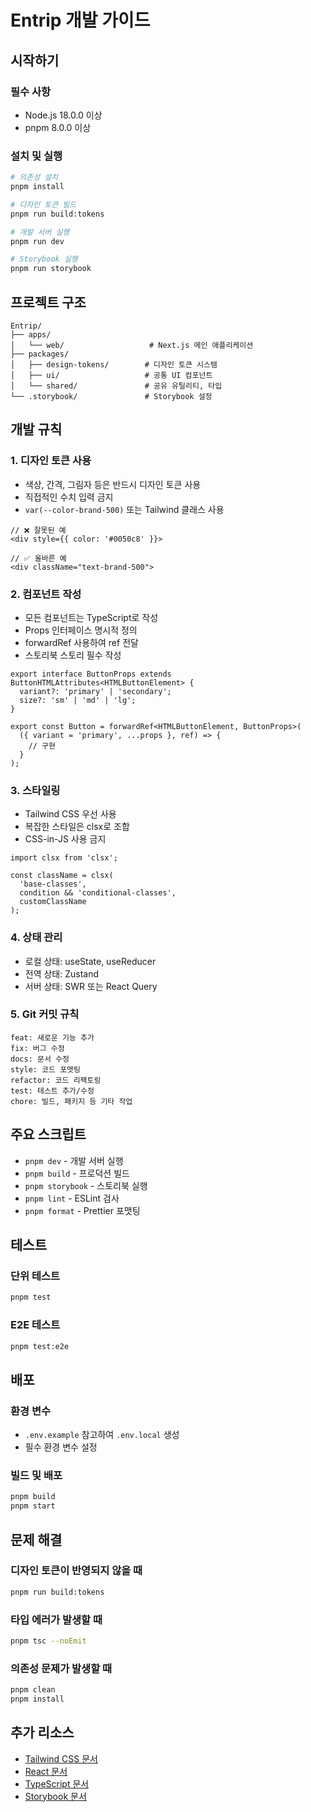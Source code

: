 # Entrip 개발 가이드

## 시작하기

### 필수 사항
- Node.js 18.0.0 이상
- pnpm 8.0.0 이상

### 설치 및 실행
```bash
# 의존성 설치
pnpm install

# 디자인 토큰 빌드
pnpm run build:tokens

# 개발 서버 실행
pnpm run dev

# Storybook 실행
pnpm run storybook
```

## 프로젝트 구조

```
Entrip/
├── apps/
│   └── web/                   # Next.js 메인 애플리케이션
├── packages/
│   ├── design-tokens/        # 디자인 토큰 시스템
│   ├── ui/                   # 공통 UI 컴포넌트
│   └── shared/               # 공유 유틸리티, 타입
└── .storybook/               # Storybook 설정
```

## 개발 규칙

### 1. 디자인 토큰 사용
- 색상, 간격, 그림자 등은 반드시 디자인 토큰 사용
- 직접적인 수치 입력 금지
- `var(--color-brand-500)` 또는 Tailwind 클래스 사용

```tsx
// ❌ 잘못된 예
<div style={{ color: '#0050c8' }}>

// ✅ 올바른 예
<div className="text-brand-500">
```

### 2. 컴포넌트 작성
- 모든 컴포넌트는 TypeScript로 작성
- Props 인터페이스 명시적 정의
- forwardRef 사용하여 ref 전달
- 스토리북 스토리 필수 작성

```tsx
export interface ButtonProps extends ButtonHTMLAttributes<HTMLButtonElement> {
  variant?: 'primary' | 'secondary';
  size?: 'sm' | 'md' | 'lg';
}

export const Button = forwardRef<HTMLButtonElement, ButtonProps>(
  ({ variant = 'primary', ...props }, ref) => {
    // 구현
  }
);
```

### 3. 스타일링
- Tailwind CSS 우선 사용
- 복잡한 스타일은 clsx로 조합
- CSS-in-JS 사용 금지

```tsx
import clsx from 'clsx';

const className = clsx(
  'base-classes',
  condition && 'conditional-classes',
  customClassName
);
```

### 4. 상태 관리
- 로컬 상태: useState, useReducer
- 전역 상태: Zustand
- 서버 상태: SWR 또는 React Query

### 5. Git 커밋 규칙
```
feat: 새로운 기능 추가
fix: 버그 수정
docs: 문서 수정
style: 코드 포맷팅
refactor: 코드 리팩토링
test: 테스트 추가/수정
chore: 빌드, 패키지 등 기타 작업
```

## 주요 스크립트

- `pnpm dev` - 개발 서버 실행
- `pnpm build` - 프로덕션 빌드
- `pnpm storybook` - 스토리북 실행
- `pnpm lint` - ESLint 검사
- `pnpm format` - Prettier 포맷팅

## 테스트

### 단위 테스트
```bash
pnpm test
```

### E2E 테스트
```bash
pnpm test:e2e
```

## 배포

### 환경 변수
- `.env.example` 참고하여 `.env.local` 생성
- 필수 환경 변수 설정

### 빌드 및 배포
```bash
pnpm build
pnpm start
```

## 문제 해결

### 디자인 토큰이 반영되지 않을 때
```bash
pnpm run build:tokens
```

### 타입 에러가 발생할 때
```bash
pnpm tsc --noEmit
```

### 의존성 문제가 발생할 때
```bash
pnpm clean
pnpm install
```

## 추가 리소스
- [Tailwind CSS 문서](https://tailwindcss.com/docs)
- [React 문서](https://react.dev)
- [TypeScript 문서](https://www.typescriptlang.org/docs)
- [Storybook 문서](https://storybook.js.org/docs)
